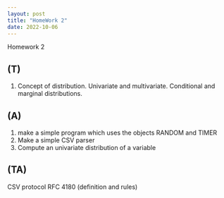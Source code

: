 ```yaml
---
layout: post
title: "HomeWork 2"
date: 2022-10-06
---
```


Homework 2
## (T)
1) Concept of distribution. Univariate and multivariate. Conditional and marginal distributions.

## (A)
1) make a simple program which uses the objects RANDOM and TIMER
2) Make a simple CSV parser
3) Compute an univariate distribution of a variable

## (TA)
CSV protocol RFC 4180 (definition and rules)